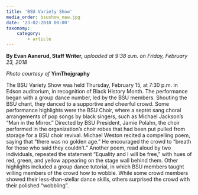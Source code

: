 ```yaml
---
title: 'BSU Variety Show'
media_order: bsushow_new.jpg
date: '23-02-2018 00:00'
taxonomy:
    category:
        - article
---
```


**By Evan Aanerud, Staff Writer,** _uploaded at 9:38 a.m. on Friday, February 23, 2018_

_Photo courtesy of_ **YimThojgraphy**

The BSU Variety Show was held Thursday, February 15, at 7:30 p.m. in Edson auditorium, in recognition of Black History Month. The performance began with a group dance number, led by the BSU members. Shouting the BSU chant, they danced to a supportive and cheerful crowd. Some performance highlights were the BSU Choir, where a septet sang choral arrangements of pop songs by black singers, such as Michael Jackson’s “Man in the Mirror.” Directed by BSU President, Jamie Polahn, the choir performed in the organization’s choir robes that had been put pulled from storage for a BSU choir revival. Michael Weston recited a compelling poem, saying that “there was no golden age.” He encouraged the crowd to “breath for those who said they couldn’t.” Another poem, read aloud by two individuals, repeated the statement “Equality and I will be free,” with hues of red, green, and yellow appearing on the stage wall behind them. Other highlights included a group dance tutorial, in which BSU members taught willing members of the crowd how to wobble. While some crowd members showed their less-than-stellar dance skills, others surprised the crowd with their polished “wobbling”. 
